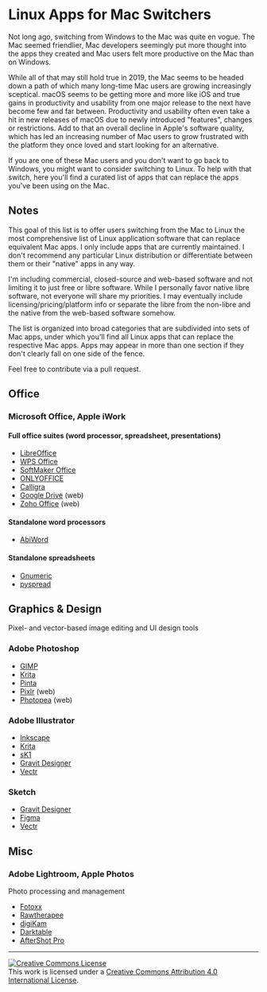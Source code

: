 # Linux Apps for Mac Switchers

Not long ago, switching from Windows to the Mac was quite en vogue. The Mac seemed friendlier, Mac developers seemingly put more thought into the apps they created and Mac users felt more productive on the Mac than on Windows.

While all of that may still hold true in 2019, the Mac seems to be headed down a path of which many long-time Mac users are growing increasingly sceptical. macOS seems to be getting more and more like iOS and true gains in productivity and usability from one major release to the next have become few and far between. Productivity and usability often even take a hit in new releases of macOS due to newly introduced "features", changes or restrictions. Add to that an overall decline in Apple's software quality, which has led an increasing number of Mac users to grow frustrated with the platform they once loved and start looking for an alternative.

If you are one of these Mac users and you don't want to go back to Windows, you might want to consider switching to Linux. To help with that switch, here you'll find a curated list of apps that can replace the apps you've been using on the Mac.

## Notes

This goal of this list is to offer users switching from the Mac to Linux the most comprehensive list of Linux application software that can replace equivalent Mac apps. I only include apps that are currently maintained. I don't recommend any particular Linux distribution or differentiate between them or their "native" apps in any way.

I'm including commercial, closed-source and web-based software and not limiting it to just free or libre software. While I personally favor native libre software, not everyone will share my priorities. I may eventually include licensing/pricing/platform info or separate the libre from the non-libre and the native from the web-based software somehow.

The list is organized into broad categories that are subdivided into sets of Mac apps, under which you'll find all Linux apps that can replace the respective Mac apps. Apps may appear in more than one section if they don't clearly fall on one side of the fence.

Feel free to contribute via a pull request.

## Office

### Microsoft Office, Apple iWork

#### Full office suites (word processor, spreadsheet, presentations)

- [LibreOffice](https://www.libreoffice.org/)
- [WPS Office](https://www.wps.com/office/linux)
- [SoftMaker Office](https://www.softmaker.com/en/softmaker-office)
- [ONLYOFFICE](https://www.onlyoffice.com/)
- [Calligra](https://www.calligra.org/)
- [Google Drive](http://drive.google.com/) (web)
- [Zoho Office](https://www.zoho.com/office/) (web)

#### Standalone word processors

- [AbiWord](https://www.abisource.com/)

#### Standalone spreadsheets

- [Gnumeric](http://www.gnumeric.org/)
- [pyspread](https://manns.github.io/pyspread/)

## Graphics & Design

Pixel- and vector-based image editing and UI design tools

### Adobe Photoshop

- [GIMP](https://www.gimp.org/)
- [Krita](https://krita.org/)
- [Pinta](https://pinta-project.com/)
- [Pixlr](https://pixlr.com/) (web)
- [Photopea](https://www.photopea.com/) (web)

### Adobe Illustrator

- [Inkscape](https://inkscape.org/)
- [Krita](https://krita.org/)
- [sK1](https://sk1project.net/)
- [Gravit Designer](https://www.designer.io/)
- [Vectr](https://vectr.com/)

### Sketch

- [Gravit Designer](https://www.designer.io/)
- [Figma](https://www.figma.com/)
- [Vectr](https://vectr.com/)

## Misc

### Adobe Lightroom, Apple Photos

Photo processing and management

- [Fotoxx](https://kornelix.net/fotoxx/fotoxx.html)
- [Rawtherapee](https://rawtherapee.com/)
- [digiKam](https://www.digikam.org/)
- [Darktable](https://www.darktable.org/)
- [AfterShot Pro](https://www.aftershotpro.com/)

<hr>

<a rel="license" href="http://creativecommons.org/licenses/by/4.0/"><img alt="Creative Commons License" style="border-width:0" src="https://i.creativecommons.org/l/by/4.0/88x31.png" /></a><br />This work is licensed under a <a rel="license" href="http://creativecommons.org/licenses/by/4.0/">Creative Commons Attribution 4.0 International License</a>.
